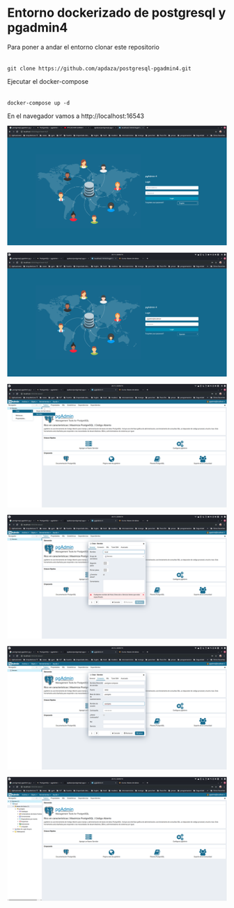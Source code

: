# Entorno dockerizado de postgresql y pgadmin4

Para poner a andar el entorno clonar este repositorio

<code>
git clone https://github.com/apdaza/postgresql-pgadmin4.git
</code>

Ejecutar el docker-compose

<code>
docker-compose up -d
</code>

En el navegador vamos a http://localhost:16543

![login-pgadmin4](imagenes/login-pgadmin4.png)

![login2-pgadmin4](imagenes/login2-pgadmin4.png)

![crear-servidor](imagenes/servidor_crear.png)

![configurado-servidor](imagenes/servidor_configurado.png)

![conexion-servidor](imagenes/conexion_configurada.png)

![configurado-pgadmin](imagenes/pgadmin_configurado.png)
